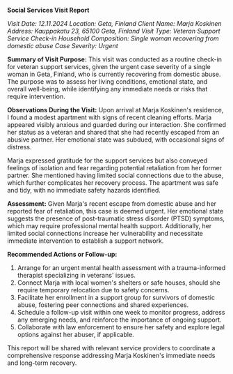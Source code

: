 **Social Services Visit Report**

*Visit Date: 12.11.2024*
*Location: Geta, Finland*
*Client Name: Marja Koskinen*
*Address: Kauppakatu 23, 65100 Geta, Finland*
*Visit Type: Veteran Support Service Check-in*
*Household Composition: Single woman recovering from domestic abuse*
*Case Severity: Urgent*

**Summary of Visit Purpose:**
This visit was conducted as a routine check-in for veteran support services, given the urgent case severity of a single woman in Geta, Finland, who is currently recovering from domestic abuse. The purpose was to assess her living conditions, emotional state, and overall well-being, while identifying any immediate needs or risks that require intervention.

**Observations During the Visit:**
Upon arrival at Marja Koskinen's residence, I found a modest apartment with signs of recent cleaning efforts. Marja appeared visibly anxious and guarded during our interaction. She confirmed her status as a veteran and shared that she had recently escaped from an abusive partner. Her emotional state was subdued, with occasional signs of distress.

Marja expressed gratitude for the support services but also conveyed feelings of isolation and fear regarding potential retaliation from her former partner. She mentioned having limited social connections due to the abuse, which further complicates her recovery process. The apartment was safe and tidy, with no immediate safety hazards identified.

**Assessment:**
Given Marja's recent escape from domestic abuse and her reported fear of retaliation, this case is deemed urgent. Her emotional state suggests the presence of post-traumatic stress disorder (PTSD) symptoms, which may require professional mental health support. Additionally, her limited social connections increase her vulnerability and necessitate immediate intervention to establish a support network.

**Recommended Actions or Follow-up:**
1. Arrange for an urgent mental health assessment with a trauma-informed therapist specializing in veterans' issues.
2. Connect Marja with local women's shelters or safe houses, should she require temporary relocation due to safety concerns.
3. Facilitate her enrollment in a support group for survivors of domestic abuse, fostering peer connections and shared experiences.
4. Schedule a follow-up visit within one week to monitor progress, address any emerging needs, and reinforce the importance of ongoing support.
5. Collaborate with law enforcement to ensure her safety and explore legal options against her abuser, if applicable.

This report will be shared with relevant service providers to coordinate a comprehensive response addressing Marja Koskinen's immediate needs and long-term recovery.